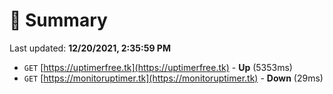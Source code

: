 # 📖 Summary
Last updated: **12/20/2021, 2:35:59 PM**

- `GET` [https://uptimerfree.tk](https://uptimerfree.tk) - **Up** (5353ms)
- `GET` [https://monitoruptimer.tk](https://monitoruptimer.tk) - **Down** (29ms)
